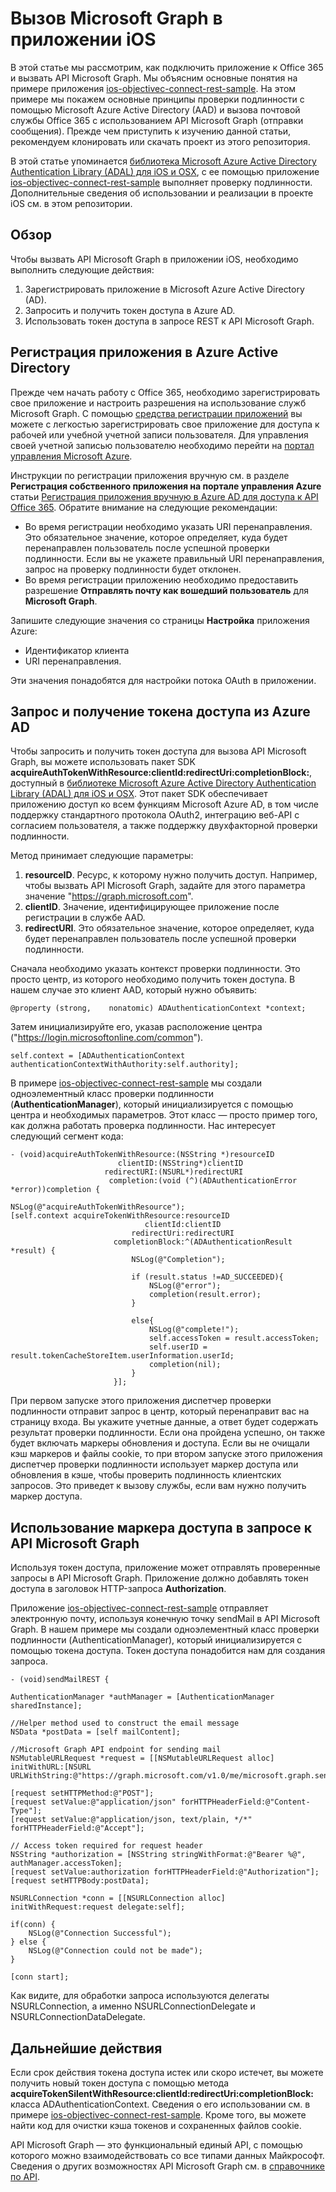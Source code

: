 # Вызов Microsoft Graph в приложении iOS

В этой статье мы рассмотрим, как подключить приложение к Office 365 и вызвать API Microsoft Graph. Мы объясним основные понятия на примере приложения [ios-objectivec-connect-rest-sample](https://github.com/microsoftgraph/ios-objectivec-connect-rest-sample). На этом примере мы покажем основные принципы проверки подлинности с помощью Microsoft Azure Active Directory (AAD) и вызова почтовой службы Office 365 с использованием API Microsoft Graph (отправки сообщения). Прежде чем приступить к изучению данной статьи, рекомендуем клонировать или скачать проект из этого репозитория. 


В этой статье упоминается [библиотека Microsoft Azure Active Directory Authentication Library (ADAL) для iOS и OSX](https://github.com/AzureAD/azure-activedirectory-library-for-objc), с ее помощью приложение [ios-objectivec-connect-rest-sample](https://github.com/microsoftgraph/ios-objectivec-connect-rest-sample) выполняет проверку подлинности. Дополнительные сведения об использовании и реализации в проекте iOS см. в этом репозитории.


## Обзор

Чтобы вызвать API Microsoft Graph в приложении iOS, необходимо выполнить следующие действия:

1. Зарегистрировать приложение в Microsoft Azure Active Directory (AD).
2. Запросить и получить токен доступа в Azure AD.
3. Использовать токен доступа в запросе REST к API Microsoft Graph. 



## Регистрация приложения в Azure Active Directory

Прежде чем начать работу с Office 365, необходимо зарегистрировать свое приложение и настроить разрешения на использование служб Microsoft Graph. С помощью [средства регистрации приложений](https://dev.office.com/app-registration) вы можете с легкостью зарегистрировать свое приложение для доступа к рабочей или учебной учетной записи пользователя. 
Для управления своей учетной записью пользователю необходимо перейти на [портал управления Microsoft Azure](https://manage.windowsazure.com).

Инструкции по регистрации приложения вручную см. в разделе **Регистрация собственного приложения на портале управления Azure** статьи [Регистрация приложения вручную в Azure AD для доступа к API Office 365](https://msdn.microsoft.com/en-us/office/office365/howto/add-common-consent-manually). Обратите внимание на следующие рекомендации:

* Во время регистрации необходимо указать URI перенаправления. Это обязательное значение, которое определяет, куда будет перенаправлен пользователь после успешной проверки подлинности. Если вы не укажете правильный URI перенаправления, запрос на проверку подлинности будет отклонен.
* Во время регистрации приложению необходимо предоставить разрешение **Отправлять почту как вошедший пользователь** для **Microsoft Graph**.  


Запишите следующие значения со страницы **Настройка** приложения Azure:

* Идентификатор клиента
* URI перенаправления.

Эти значения понадобятся для настройки потока OAuth в приложении. 

## Запрос и получение токена доступа из Azure AD

Чтобы запросить и получить токен доступа для вызова API Microsoft Graph, вы можете использовать пакет SDK **acquireAuthTokenWithResource:clientId:redirectUri:completionBlock:**, доступный в [библиотеке Microsoft Azure Active Directory Authentication Library (ADAL) для iOS и OSX](https://github.com/AzureAD/azure-activedirectory-library-for-objc). Этот пакет SDK обеспечивает приложению доступ ко всем функциям Microsoft Azure AD, в том числе поддержку стандартного протокола OAuth2, интеграцию веб-API с согласием пользователя, а также поддержку двухфакторной проверки подлинности.

Метод принимает следующие параметры:

1. **resourceID**. Ресурс, к которому нужно получить доступ. Например, чтобы вызвать API Microsoft Graph, задайте для этого параметра значение "https://graph.microsoft.com".
2. **clientID**. Значение, идентифицирующее приложение после регистрации в службе AAD.
3. **redirectURI**. Это обязательное значение, которое определяет, куда будет перенаправлен пользователь после успешной проверки подлинности.


Сначала необходимо указать контекст проверки подлинности. Это просто центр, из которого необходимо получить токен доступа. В нашем случае это клиент AAD, который нужно объявить:

    @property (strong,    nonatomic) ADAuthenticationContext *context;

Затем инициализируйте его, указав расположение центра ("https://login.microsoftonline.com/common").

    self.context = [ADAuthenticationContext authenticationContextWithAuthority:self.authority]; 


В примере [ios-objectivec-connect-rest-sample](https://github.com/microsoftgraph/ios-objectivec-connect-rest-sample) мы создали одноэлементный класс проверки подлинности (**AuthenticationManager**), который инициализируется с помощью центра и необходимых параметров. Этот класс — просто пример того, как должна работать проверка подлинности. Нас интересует следующий сегмент кода: 



    - (void)acquireAuthTokenWithResource:(NSString *)resourceID
                            clientID:(NSString*)clientID
                         redirectURI:(NSURL*)redirectURI
                          completion:(void (^)(ADAuthenticationError *error))completion {
    
    NSLog(@"acquireAuthTokenWithResource");
    [self.context acquireTokenWithResource:resourceID
                                  clientId:clientID
                               redirectUri:redirectURI
                           completionBlock:^(ADAuthenticationResult *result) {
                               NSLog(@"Completion");
                               
                               if (result.status !=AD_SUCCEEDED){
                                   NSLog(@"error");
                                   completion(result.error);
                               }
                               
                               else{
                                   NSLog(@"complete!");
                                   self.accessToken = result.accessToken;
                                   self.userID = result.tokenCacheStoreItem.userInformation.userId;
                                   completion(nil);
                               }
                           }];


При первом запуске этого приложения диспетчер проверки подлинности отправит запрос в центр, 
который перенаправит вас на страницу входа. Вы укажите учетные данные, а ответ будет содержать результат проверки подлинности. 
Если она пройдена успешно, он также будет включать маркеры обновления и доступа. 
Если вы не очищали кэш маркеров и файлы cookie, то при втором запуске этого приложения диспетчер проверки подлинности использует маркер доступа или обновления в кэше, чтобы проверить подлинность клиентских запросов. 
Это приведет к вызову службы, если вам нужно получить маркер доступа. 


## Использование маркера доступа в запросе к API Microsoft Graph

Используя токен доступа, приложение может отправлять проверенные запросы в API Microsoft Graph. Приложение должно добавлять токен доступа в заголовок HTTP-запроса **Authorization**.

Приложение [ios-objectivec-connect-rest-sample](https://github.com/microsoftgraph/ios-objectivec-connect-rest-sample) отправляет электронную почту, используя конечную точку sendMail в API Microsoft Graph. В нашем примере мы создали одноэлементный класс проверки подлинности (AuthenticationManager), который инициализируется с помощью токена доступа. Токен доступа понадобится нам для создания запроса.



    - (void)sendMailREST {
    
    AuthenticationManager *authManager = [AuthenticationManager sharedInstance];

    //Helper method used to construct the email message
    NSData *postData = [self mailContent];
    
    //Microsoft Graph API endpoint for sending mail
    NSMutableURLRequest *request = [[NSMutableURLRequest alloc] initWithURL:[NSURL URLWithString:@"https://graph.microsoft.com/v1.0/me/microsoft.graph.sendmail"]];

    [request setHTTPMethod:@"POST"];
    [request setValue:@"application/json" forHTTPHeaderField:@"Content-Type"];
    [request setValue:@"application/json, text/plain, */*" forHTTPHeaderField:@"Accept"];
    
    // Access token required for request header
    NSString *authorization = [NSString stringWithFormat:@"Bearer %@", authManager.accessToken];
    [request setValue:authorization forHTTPHeaderField:@"Authorization"];
    [request setHTTPBody:postData];

    NSURLConnection *conn = [[NSURLConnection alloc] initWithRequest:request delegate:self];
    
    if(conn) {
        NSLog(@"Connection Successful");
    } else {
        NSLog(@"Connection could not be made");
    }
    
    [conn start];

Как видите, для обработки запроса используются делегаты NSURLConnection, а именно NSURLConnectionDelegate и NSURLConnectionDataDelegate.

## Дальнейшие действия

Если срок действия токена доступа истек или скоро истечет, вы можете получить новый токен доступа с помощью метода **acquireTokenSilentWithResource:clientId:redirectUri:completionBlock:** класса ADAuthenticationContext. Сведения о его использовании см. в примере [ios-objectivec-connect-rest-sample](https://github.com/microsoftgraph/ios-objectivec-connect-rest-sample). Кроме того, вы можете найти код для очистки кэша токенов и сохраненных файлов cookie.  

API Microsoft Graph — это функциональный единый API, с помощью которого можно взаимодействовать со все типами данных Майкрософт. Сведения о других возможностях API Microsoft Graph см. в [справочнике по API](http://graph.microsoft.io/docs/api-reference/v1.0).

